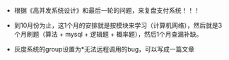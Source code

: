 - 根据《高并发系统设计》和最后一轮的问题，来复盘支付系统！！！

- 到10月份为止，这1个月的安排就是按模块来学习（计算机网络），然后就是3个月刷题（算法 + mysql + 逻辑题 + 概率题），然后1个月查漏补缺。

- 灰度系统的group设置为*无法远程调用的bug，可以写成一篇文章


